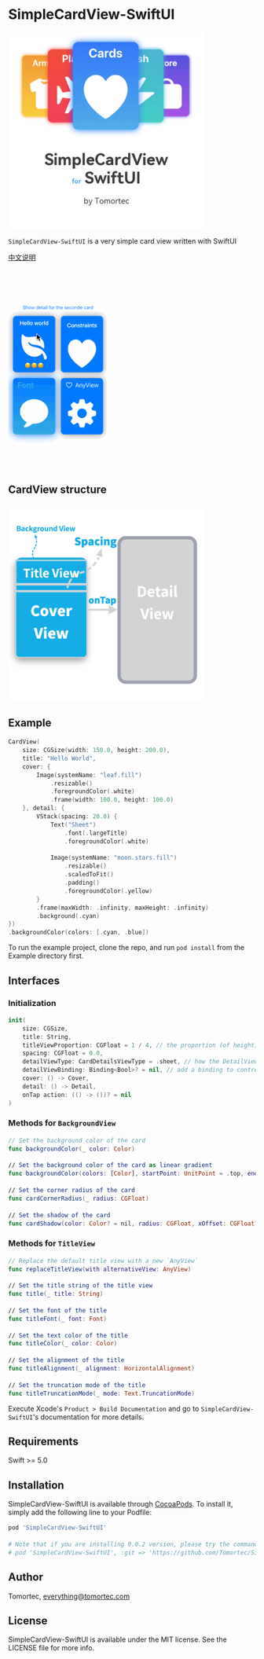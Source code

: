 # SimpleCardView-SwiftUI

<img src="./screenshot.png" alt="Banner" width="400">

`SimpleCardView-SwiftUI` is a very simple card view written with SwiftUI

[中文说明](./README-zh.md)

<img src="./demo.gif" alt="Demo" width="200">

## CardView structure
<img src="./pic-structure.png" alt="Structure" width="400">

## Example

``` Swift
CardView(
    size: CGSize(width: 150.0, height: 200.0),
    title: "Hello World",
    cover: {
        Image(systemName: "leaf.fill")
            .resizable()
            .foregroundColor(.white)
            .frame(width: 100.0, height: 100.0)
    }, detail: {
        VStack(spacing: 20.0) {
            Text("Sheet")
                .font(.largeTitle)
                .foregroundColor(.white)
            
            Image(systemName: "moon.stars.fill")
                .resizable()
                .scaledToFit()
                .padding()
                .foregroundColor(.yellow)
        }
        .frame(maxWidth: .infinity, maxHeight: .infinity)
        .background(.cyan)
})
.backgroundColor(colors: [.cyan, .blue])
```

To run the example project, clone the repo, and run `pod install` from the Example directory first.

## Interfaces

### Initialization
```swift 
init(
    size: CGSize, 
    title: String, 
    titleViewProportion: CGFloat = 1 / 4, // the proportion (of height) of the TitleView
    spacing: CGFloat = 0.0, 
    detailViewType: CardDetailsViewType = .sheet, // how the DetailView will display
    detailViewBinding: Binding<Bool>? = nil, // add a binding to control the visibility of the DetailView
    cover: () -> Cover, 
    detail: () -> Detail, 
    onTap action: (() -> ())? = nil
)
```

### Methods for `BackgroundView`
``` swift
// Set the background color of the card
func backgroundColor(_ color: Color) 

// Set the background color of the card as linear gradient
func backgroundColor(colors: [Color], startPoint: UnitPoint = .top, endPoint: UnitPoint = .bottom) 

// Set the corner radius of the card
func cardCornerRadius(_ radius: CGFloat)

// Set the shadow of the card
func cardShadow(color: Color? = nil, radius: CGFloat, xOffset: CGFloat? = nil, yOffset: CGFloat? = nil)
```

### Methods for `TitleView`
```swift
// Replace the default title view with a new `AnyView`
func replaceTitleView(with alternativeView: AnyView)

// Set the title string of the title view
func title(_ title: String)

// Set the font of the title
func titleFont(_ font: Font)

// Set the text color of the title
func titleColor(_ color: Color)

// Set the alignment of the title
func titleAlignment(_ alignment: HorizontalAlignment)

// Set the truncation mode of the title
func titleTruncationMode(_ mode: Text.TruncationMode)
```

Execute Xcode's `Product > Build Documentation` and go to `SimpleCardView-SwiftUI`'s documentation for more details.

## Requirements

Swift >= 5.0

## Installation

SimpleCardView-SwiftUI is available through [CocoaPods](https://cocoapods.org). To install
it, simply add the following line to your Podfile:

```ruby
pod 'SimpleCardView-SwiftUI'

# Note that if you are installing 0.0.2 version, please try the command below
# pod 'SimpleCardView-SwiftUI', :git => 'https://github.com/Tomortec/SimpleCardView-SwiftUI.git'
```

## Author

Tomortec, everything@tomortec.com

## License

SimpleCardView-SwiftUI is available under the MIT license. See the LICENSE file for more info.

